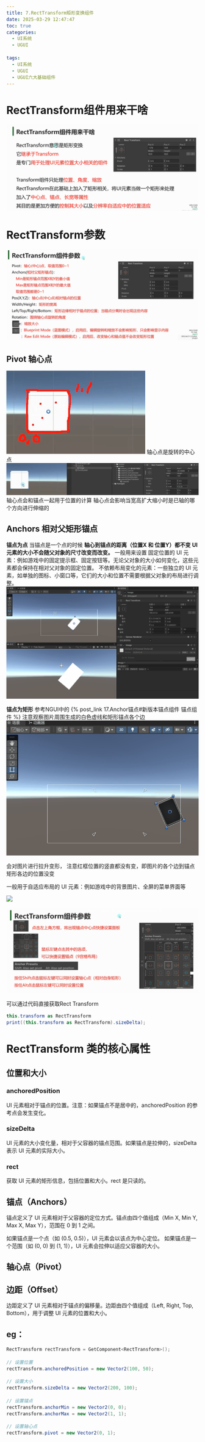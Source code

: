 ```yaml
---
title: 7.RectTransform矩形变换组件
date: 2025-03-29 12:47:47
toc: true
categories:
  - UI系统
  - UGUI

tags:
  - UI系统
  - UGUI
  - UGUI六大基础组件
---
```


# RectTransform组件用来干啥
![](7.RectTransform矩形变换组件/file-20250329124750057.png)

# RectTransform参数
![](7.RectTransform矩形变换组件/file-20250329125300810.png)


## Pivot 轴心点
![](7.RectTransform矩形变换组件/file-20250329125613385.png)
轴心点是旋转的中心点
![](7.RectTransform矩形变换组件/Pivot动画.gif)
轴心点会和锚点一起用于位置的计算
轴心点会影响当宽高扩大缩小时是已轴的哪个方向进行伸缩的

## Anchors 相对父矩形锚点

**锚点为点**
当锚点是一个点的时候
**轴心到锚点的距离（位置X 和 位置Y）都不变**
**UI 元素的大小不会随父对象的尺寸改变而改变。**
一般用来设置
固定位置的 UI 元素：例如游戏中的固定提示框、固定按钮等。无论父对象的大小如何变化，这些元素都会保持在相对父对象的固定位置。
不依赖布局变化的元素：一些独立的 UI 元素，如单独的图标、小窗口等，它们的大小和位置不需要根据父对象的布局进行调整。
![](7.RectTransform矩形变换组件/单个点动画.gif)

**锚点为矩形**
参考NGUI中的 {% post_link 17.Anchor锚点#新版本锚点组件 锚点组件 %}
注意观察图片周围生成的白色虚线和矩形锚点各个边
![](7.RectTransform矩形变换组件/矩形边缘对齐动画.gif)

会对图片进行拉升变形，
注意红框位置的竖直都没有变，即图片的各个边到锚点矩形各边的位置没变

一般用于自适应布局的 UI 元素：例如游戏中的背景图片、全屏的菜单界面等

![](7.RectTransform矩形变换组件/矩形边缘对齐拉升变形动画.gif)



![](7.RectTransform矩形变换组件/file-20250329144911515.png)

可以通过代码直接获取Rect Transform
```cs
this.transform as RectTransform
print((this.transform as RectTransform).sizeDelta);
```


# RectTransform 类的核心属性

## 位置和大小
### anchoredPosition
UI 元素相对于锚点的位置。注意：如果锚点不是居中的，anchoredPosition 的参考点会发生变化。

### sizeDelta
UI 元素的大小变化量，相对于父容器的锚点范围。如果锚点是拉伸的，sizeDelta 表示 UI 元素的实际大小。

### rect
获取 UI 元素的矩形信息，包括位置和大小。rect 是只读的。


## 锚点（Anchors）
锚点定义了 UI 元素相对于父容器的定位方式。锚点由四个值组成（Min X, Min Y, Max X, Max Y），范围在 0 到 1 之间。

如果锚点是一个点（如 (0.5, 0.5)），UI 元素会以该点为中心定位。
如果锚点是一个范围（如 (0, 0) 到 (1, 1)），UI 元素会拉伸以适应父容器的大小。

## 轴心点（Pivot）

## 边距（Offset）

边距定义了 UI 元素相对于锚点的偏移量。边距由四个值组成（Left, Right, Top, Bottom），用于调整 UI 元素的位置和大小。

## eg：
```cs
RectTransform rectTransform = GetComponent<RectTransform>();

// 设置位置
rectTransform.anchoredPosition = new Vector2(100, 50);

// 设置大小
rectTransform.sizeDelta = new Vector2(200, 100);

// 设置锚点
rectTransform.anchorMin = new Vector2(0, 0);
rectTransform.anchorMax = new Vector2(1, 1);

// 设置轴心点
rectTransform.pivot = new Vector2(0, 1);
```

